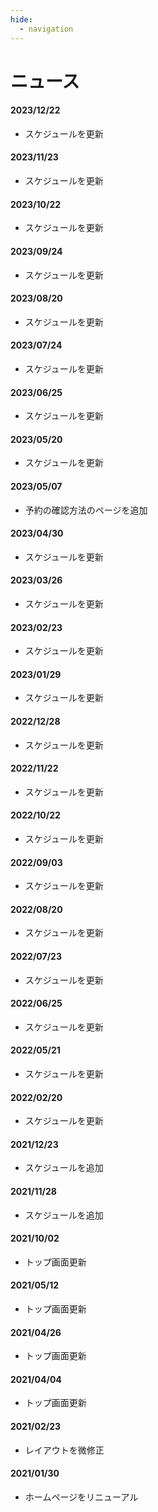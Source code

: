 ```yaml
---
hide:
  - navigation
---
```

# ニュース
#### 2023/12/22
* スケジュールを更新
#### 2023/11/23
* スケジュールを更新
#### 2023/10/22
* スケジュールを更新
#### 2023/09/24
* スケジュールを更新
#### 2023/08/20
* スケジュールを更新
#### 2023/07/24
* スケジュールを更新
#### 2023/06/25
* スケジュールを更新
#### 2023/05/20
* スケジュールを更新
#### 2023/05/07
* 予約の確認方法のページを追加
#### 2023/04/30
* スケジュールを更新
#### 2023/03/26
* スケジュールを更新
#### 2023/02/23
* スケジュールを更新
#### 2023/01/29
* スケジュールを更新
#### 2022/12/28
* スケジュールを更新
#### 2022/11/22
* スケジュールを更新
#### 2022/10/22
* スケジュールを更新
#### 2022/09/03
* スケジュールを更新
#### 2022/08/20
* スケジュールを更新
#### 2022/07/23
* スケジュールを更新
#### 2022/06/25
* スケジュールを更新
#### 2022/05/21
* スケジュールを更新
#### 2022/02/20
* スケジュールを更新
#### 2021/12/23
* スケジュールを追加
#### 2021/11/28
* スケジュールを追加
#### 2021/10/02
* トップ画面更新
#### 2021/05/12
* トップ画面更新
#### 2021/04/26
* トップ画面更新
#### 2021/04/04
* トップ画面更新
#### 2021/02/23
* レイアウトを微修正
#### 2021/01/30
* ホームページをリニューアル
